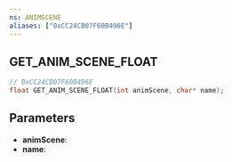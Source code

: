 ```yaml
---
ns: ANIMSCENE
aliases: ["0xCC24CB07F60B496E"]
---
```

## GET_ANIM_SCENE_FLOAT

```c
// 0xCC24CB07F60B496E
float GET_ANIM_SCENE_FLOAT(int animScene, char* name);
```

## Parameters
* **animScene**:
* **name**:
